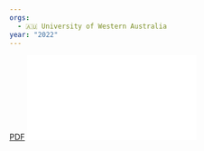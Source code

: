 ```yaml
---
orgs:
  - 🇦🇺 University of Western Australia
year: "2022"
---
```


[PDF](img/THESIS_DOCTOR_OF_PHILOSOPHY_ANWAR_Omar_2022.pdf)
![](img/THESIS_DOCTOR_OF_PHILOSOPHY_ANWAR_Omar_2022.pdf)